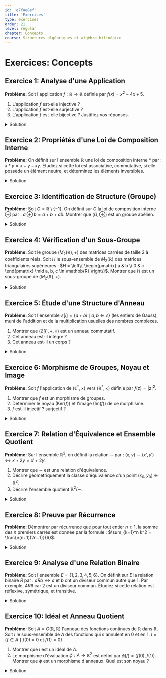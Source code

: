 ```yaml
---
id: 'e7fae8ef'
title: 'Exercices'
type: exercises
order: 21
level: regular
chapter: Concepts
course: Structures algébriques et algèbre bilinéaire
---
```


# Exercices: Concepts

## Exercice 1: Analyse d'une Application

**Problème:** Soit l'application $f: \mathbb{R} \to \mathbb{R}$ définie par $f(x) = x^2 - 4x + 5$.

1. L'application $f$ est-elle injective ?
2. L'application $f$ est-elle surjective ?
3. L'application $f$ est-elle bijective ?
   Justifiez vos réponses.

<details>
<summary>Solution</summary>

**Méthode:** Pour étudier l'injectivité, on cherche si deux antécédents distincts peuvent avoir la même image. Pour la surjectivité, on cherche si tout réel $y$ possède au moins un antécédent $x$ par $f$. La bijectivité découle des deux premières propriétés. Une bonne approche est d'étudier la fonction, par exemple en la mettant sous forme canonique.

**Étapes:**

1.  **Réécriture de la fonction :** On met le polynôme sous forme canonique pour mieux comprendre son comportement.
    $f(x) = (x^2 - 4x + 4) + 1 = (x-2)^2 + 1$.
    Le graphe de cette fonction est une parabole avec un sommet au point $(2, 1)$, ouverte vers le haut.

2.  **Étude de l'injectivité :** Une application est injective si $f(x_1) = f(x_2) \implies x_1 = x_2$.
    Cherchons deux nombres réels distincts qui ont la même image. Par exemple, à cause de la symétrie de la parabole autour de son axe $x=2$, on peut choisir des points équidistants de 2.
    Soit $x_1 = 1$ et $x_2 = 3$.
    $f(1) = (1-2)^2 + 1 = (-1)^2 + 1 = 2$.
    $f(3) = (3-2)^2 + 1 = 1^2 + 1 = 2$.
    On a $f(1) = f(3)$ mais $1 \neq 3$.
    Donc, l'application $f$ n'est **pas injective**.

3.  **Étude de la surjectivité :** Une application est surjective si pour tout $y \in \mathbb{R}$ (ensemble d'arrivée), il existe au moins un $x \in \mathbb{R}$ (ensemble de départ) tel que $f(x) = y$.
    D'après la forme canonique $f(x) = (x-2)^2 + 1$, on sait que $(x-2)^2 \ge 0$ pour tout $x \in \mathbb{R}$.
    Donc, $f(x) = (x-2)^2 + 1 \ge 1$.
    L'image de $f$ est l'ensemble $[1, +\infty)$.
    Choisissons un $y$ dans l'ensemble d'arrivée $\mathbb{R}$ qui n'est pas dans l'image, par exemple $y=0$.
    L'équation $f(x) = 0$ s'écrit $(x-2)^2 + 1 = 0$, soit $(x-2)^2 = -1$. Cette équation n'a pas de solution dans $\mathbb{R}$.
    Donc, l'élément $0 \in \mathbb{R}$ n'a pas d'antécédent. L'application $f$ n'est **pas surjective**.

4.  **Étude de la bijectivité :** Une application est bijective si elle est à la fois injective et surjective.
    Puisque $f$ n'est ni injective ni surjective, elle n'est **pas bijective**.

**Réponse:**

1.  Non, $f$ n'est pas injective.
2.  Non, $f$ n'est pas surjective.
3.  Non, $f$ n'est pas bijective.

</details>

## Exercice 2: Propriétés d'une Loi de Composition Interne

**Problème:** On définit sur l'ensemble $\mathbb{R}$ une loi de composition interne $*$ par :
$x * y = x + y - xy$.
Étudiez si cette loi est associative, commutative, si elle possède un élément neutre, et déterminez les éléments inversibles.

<details>
<summary>Solution</summary>

**Méthode:** On applique les définitions des propriétés une par une. Pour l'associativité, on calcule $(x*y)*z$ et $x*(y*z)$ séparément. Pour la commutativité, on compare $x*y$ et $y*x$. Pour l'élément neutre $e$, on résout l'équation $x*e = x$. Enfin, pour l'inverse $y$ d'un élément $x$, on résout $x*y = e$.

**Étapes:**

1.  **Commutativité :** On vérifie si $x * y = y * x$.
    $x * y = x + y - xy$.
    $y * x = y + x - yx$.
    Puisque l'addition et la multiplication dans $\mathbb{R}$ sont commutatives, $x+y=y+x$ et $xy=yx$.
    Donc $x * y = y * x$. La loi $*$ est **commutative**.

2.  **Associativité :** On vérifie si $(x * y) * z = x * (y * z)$.
    Calculons le membre de gauche :
    $(x * y) * z = (x + y - xy) * z = (x + y - xy) + z - (x + y - xy)z = x + y + z - xy - xz - yz + xyz$.
    Calculons le membre de droite :
    $x * (y * z) = x * (y + z - yz) = x + (y + z - yz) - x(y + z - yz) = x + y + z - yz - xy - xz + xyz$.
    Les deux expressions sont égales. La loi $*$ est **associative**.

3.  **Élément neutre :** On cherche un élément $e \in \mathbb{R}$ tel que pour tout $x \in \mathbb{R}$, $x * e = x$.
    $x * e = x + e - xe = x$.
    $e - xe = 0$.
    $e(1 - x) = 0$.
    Cette équation doit être vraie pour **tout** $x \in \mathbb{R}$. Si $x \ne 1$, cela implique $e=0$. Vérifions si $e=0$ fonctionne aussi pour $x=1$ : $1*0 = 1+0-1(0)=1$.
    Donc, $e=0$ est l'élément neutre.

4.  **Éléments inversibles :** Soit $x \in \mathbb{R}$. On cherche un inverse $y \in \mathbb{R}$ tel que $x * y = e = 0$.
    $x * y = x + y - xy = 0$.
    $y(1 - x) = -x$.
    - Si $x \neq 1$, on peut diviser par $(1-x)$ : $y = \frac{-x}{1-x} = \frac{x}{x-1}$.
      Cet élément $y$ existe et est unique pour tout $x \neq 1$.
    - Si $x = 1$, l'équation devient $y(1 - 1) = -1$, soit $0 = -1$, ce qui est impossible. L'élément $1$ n'a pas d'inverse.

**Réponse:** La loi $*$ est **commutative** et **associative**. L'élément neutre est $\boldsymbol{e=0}$. Tous les éléments $x \in \mathbb{R}$ sont inversibles, **sauf $x=1$**. L'inverse de $x \ne 1$ est $\boldsymbol{y = \frac{x}{x-1}}$.

</details>

## Exercice 3: Identification de Structure (Groupe)

**Problème:** Soit $G = \mathbb{R} \setminus \{-1\}$. On définit sur $G$ la loi de composition interne $\oplus$ par :
$a \oplus b = a + b + ab$.
Montrer que $(G, \oplus)$ est un groupe abélien.

<details>
<summary>Solution</summary>

**Méthode:** Pour montrer que $(G, \oplus)$ est un groupe abélien, nous devons vérifier les cinq points suivants :

1. La loi $\oplus$ est bien une loi de composition interne sur $G$.
2. La loi $\oplus$ est associative.
3. Il existe un élément neutre dans $G$.
4. Chaque élément de $G$ a un inverse dans $G$.
5. La loi $\oplus$ est commutative.

**Étapes:**

1.  **Loi de composition interne :** Nous devons montrer que si $a, b \in G$, alors $a \oplus b \in G$.
    $a, b \in G$ signifie $a \neq -1$ et $b \neq -1$.
    $a \oplus b = a + b + ab$.
    Supposons par l'absurde que $a \oplus b = -1$.
    $a + b + ab = -1 \implies a + b + ab + 1 = 0 \implies a(1+b) + (1+b) = 0 \implies (a+1)(b+1) = 0$.
    Ceci implique $a+1=0$ ou $b+1=0$, soit $a=-1$ ou $b=-1$. Ceci contredit nos hypothèses sur $a$ et $b$.
    Donc, si $a, b \in G$, alors $a \oplus b \neq -1$, ce qui signifie que $a \oplus b \in G$. La loi est bien interne.

2.  **Associativité :** Vérifions si $(a \oplus b) \oplus c = a \oplus (b \oplus c)$.
    $(a \oplus b) \oplus c = (a+b+ab) \oplus c = (a+b+ab) + c + (a+b+ab)c = a+b+c+ab+ac+bc+abc$.
    $a \oplus (b \oplus c) = a \oplus (b+c+bc) = a + (b+c+bc) + a(b+c+bc) = a+b+c+bc+ab+ac+abc$.
    Les deux expressions sont égales, la loi est associative.

3.  **Élément neutre :** Cherchons $e \in G$ tel que $a \oplus e = a$ pour tout $a \in G$.
    $a + e + ae = a \implies e + ae = 0 \implies e(1+a) = 0$.
    Puisque $a \in G$, $a \neq -1$, donc $1+a \neq 0$. On peut diviser par $(1+a)$ pour obtenir $e=0$.
    Vérifions que $0 \in G$ (oui, car $0 \neq -1$) et que c'est bien l'élément neutre :
    $a \oplus 0 = a + 0 + a(0) = a$.
    $0 \oplus a = 0 + a + 0(a) = a$.
    L'élément neutre est $e=0$.

4.  **Inverse :** Pour un $a \in G$, cherchons $b \in G$ tel que $a \oplus b = 0$.
    $a + b + ab = 0 \implies b(1+a) = -a$.
    Puisque $a \neq -1$, $1+a \neq 0$, donc on peut trouver $b = \frac{-a}{1+a}$.
    Il faut vérifier que cet inverse $b$ est bien dans $G$, c'est-à-dire que $b \neq -1$.
    Si $b = -1$, alors $\frac{-a}{1+a} = -1 \implies -a = -(1+a) \implies -a = -1 - a \implies 0 = -1$, ce qui est impossible.
    Donc $b \neq -1$, et $b \in G$. Chaque élément $a \in G$ a un inverse $\frac{-a}{1+a}$.

5.  **Commutativité :** Vérifions si $a \oplus b = b \oplus a$.
    $a \oplus b = a + b + ab$.
    $b \oplus a = b + a + ba$.
    Puisque l'addition et la multiplication dans $\mathbb{R}$ sont commutatives, les deux expressions sont égales. La loi est commutative.

**Réponse:** Puisque les cinq axiomes sont vérifiés, $(G, \oplus)$ est un **groupe abélien**.

</details>

## Exercice 4: Vérification d'un Sous-Groupe

**Problème:** Soit le groupe $(M_2(\mathbb{R}), +)$ des matrices carrées de taille 2 à coefficients réels. Soit $H$ le sous-ensemble de $M_2(\mathbb{R})$ des matrices triangulaires supérieures :
$H = \left\{ \begin{pmatrix} a & b \\ 0 & c \end{pmatrix} \mid a, b, c \in \mathbb{R} \right\}$.
Montrer que $H$ est un sous-groupe de $(M_2(\mathbb{R}), +)$.

<details>
<summary>Solution</summary>

**Méthode:** Pour montrer que $H$ est un sous-groupe, on peut utiliser la caractérisation compacte : $H$ est un sous-groupe si et seulement si $H$ est non vide et pour tous $X, Y \in H$, $X - Y \in H$. (On utilise $X - Y$ car la loi de groupe est l'addition, et l'inverse de $Y$ est $-Y$).

**Étapes:**

1.  **Vérifier que H est non vide :**
    L'élément neutre du groupe $(M_2(\mathbb{R}), +)$ est la matrice nulle $O = \begin{pmatrix} 0 & 0 \\ 0 & 0 \end{pmatrix}$.
    Cette matrice est bien de la forme $\begin{pmatrix} a & b \\ 0 & c \end{pmatrix}$ avec $a=b=c=0$.
    Donc $O \in H$, et $H$ n'est pas vide.

2.  **Vérifier la stabilité par $X - Y$ :**
    Soient $X$ et $Y$ deux matrices quelconques dans $H$. Elles peuvent s'écrire :
    $X = \begin{pmatrix} a_1 & b_1 \\ 0 & c_1 \end{pmatrix}$ et $Y = \begin{pmatrix} a_2 & b_2 \\ 0 & c_2 \end{pmatrix}$, avec $a_1, b_1, c_1, a_2, b_2, c_2 \in \mathbb{R}$.
    Calculons la matrice $X - Y$ :
    $X - Y = \begin{pmatrix} a_1 & b_1 \\ 0 & c_1 \end{pmatrix} - \begin{pmatrix} a_2 & b_2 \\ 0 & c_2 \end{pmatrix} = \begin{pmatrix} a_1 - a_2 & b_1 - b_2 \\ 0 - 0 & c_1 - c_2 \end{pmatrix} = \begin{pmatrix} a_1 - a_2 & b_1 - b_2 \\ 0 & c_1 - c_2 \end{pmatrix}$.
    La matrice résultante a bien un $0$ en position (2,1). Elle est de la forme $\begin{pmatrix} a' & b' \\ 0 & c' \end{pmatrix}$ avec $a' = a_1 - a_2$, $b' = b_1 - b_2$ et $c' = c_1 - c_2$, qui sont des réels.
    Donc $X - Y \in H$.

3.  **Conclusion :**
    Puisque $H$ est un sous-ensemble non vide de $M_2(\mathbb{R})$ et qu'il est stable par soustraction, $H$ est un sous-groupe de $(M_2(\mathbb{R}), +)$.

**Réponse:** $\boldsymbol{H}$ est bien un sous-groupe de $\boldsymbol{(M_2(\mathbb{R}), +)}$.

</details>

## Exercice 5: Étude d'une Structure d'Anneau

**Problème:** Soit l'ensemble $\mathbb{Z}[i] = \{a + bi \mid a, b \in \mathbb{Z}\}$ (les entiers de Gauss), muni de l'addition et de la multiplication usuelles des nombres complexes.

1. Montrer que $(\mathbb{Z}[i], +, \times)$ est un anneau commutatif.
2. Cet anneau est-il intègre ?
3. Cet anneau est-il un corps ?

<details>
<summary>Solution</summary>

**Méthode:**

1. Pour montrer que c'est un anneau, on vérifie que $(\mathbb{Z}[i], +)$ est un groupe abélien, que $(\mathbb{Z}[i], \times)$ est un monoïde, et que la multiplication est distributive sur l'addition.
2. Pour l'intégrité, on vérifie qu'il n'y a pas de diviseur de zéro.
3. Pour savoir si c'est un corps, on cherche si tout élément non nul a un inverse multiplicatif _dans_ $\mathbb{Z}[i]$.

**Étapes:**

1.  **Structure d'anneau commutatif :**

    - **$(\mathbb{Z}[i], +)$ est un groupe abélien :**
      - Soient $z_1 = a_1 + b_1 i$ and $z_2 = a_2 + b_2 i$. Leur somme est $z_1 + z_2 = (a_1+a_2) + (b_1+b_2)i$. Comme $a_1+a_2 \in \mathbb{Z}$ et $b_1+b_2 \in \mathbb{Z}$, la somme reste dans $\mathbb{Z}[i]$.
      - L'addition est associative et commutative (héritée de $\mathbb{C}$).
      - L'élément neutre est $0 = 0+0i$, qui est dans $\mathbb{Z}[i]$.
      - L'opposé de $a+bi$ est $-a-bi = (-a)+(-b)i$, qui est dans $\mathbb{Z}[i]$ car $-a, -b \in \mathbb{Z}$.
    - **$(\mathbb{Z}[i], \times)$ est un monoïde commutatif :**
      - Soient $z_1 = a_1 + b_1 i$ et $z_2 = a_2 + b_2 i$. Leur produit est $z_1 z_2 = (a_1a_2 - b_1b_2) + (a_1b_2 + a_2b_1)i$. Les parties réelle et imaginaire sont des entiers, donc le produit est dans $\mathbb{Z}[i]$.
      - La multiplication est associative et commutative (héritée de $\mathbb{C}$).
      - L'élément neutre est $1 = 1+0i$, qui est dans $\mathbb{Z}[i]$.
    - **Distributivité :** La distributivité de $\times$ sur $+$ est héritée de $\mathbb{C}$.
    - **Conclusion :** $(\mathbb{Z}[i], +, \times)$ est bien un anneau commutatif.

2.  **Intégrité :** Un anneau $A$ est intègre si $z_1 z_2 = 0 \implies z_1=0$ ou $z_2=0$.
    $\mathbb{Z}[i]$ est un sous-anneau de $\mathbb{C}$, qui est un corps. Un corps est toujours un anneau intègre. Donc, si $z_1, z_2 \in \mathbb{Z}[i]$ et $z_1 z_2 = 0$, cette équation est aussi vraie dans $\mathbb{C}$, ce qui implique $z_1=0$ ou $z_2=0$.
    L'anneau $\mathbb{Z}[i]$ est **intègre**.

3.  **Corps :** Pour être un corps, tout élément non nul doit être inversible. Soit $z = a+bi \in \mathbb{Z}[i]$ non nul. Son inverse dans $\mathbb{C}$ est $z^{-1} = \frac{1}{a+bi} = \frac{a-bi}{a^2+b^2} = \frac{a}{a^2+b^2} - \frac{b}{a^2+b^2}i$.
    Pour que $z^{-1}$ soit dans $\mathbb{Z}[i]$, il faut que $\frac{a}{a^2+b^2}$ et $\frac{-b}{a^2+b^2}$ soient des entiers.
    Prenons par exemple $z=2 = 2+0i \in \mathbb{Z}[i]$. Son inverse est $1/2 = 0.5 + 0i$. Ce n'est pas un élément de $\mathbb{Z}[i]$.
    Un autre exemple: $z=1+i$. $z^{-1} = \frac{1}{1+i} = \frac{1-i}{2} = \frac{1}{2} - \frac{1}{2}i$, qui n'est pas dans $\mathbb{Z}[i]$.
    Puisque tous les éléments non nuls ne sont pas inversibles, $\mathbb{Z}[i]$ n'est **pas un corps**.

**Réponse:**

1. Oui, $\mathbb{Z}[i]$ est un **anneau commutatif**.
2. Oui, $\mathbb{Z}[i]$ est un **anneau intègre**.
3. Non, $\mathbb{Z}[i]$ n'est **pas un corps**.

</details>

## Exercice 6: Morphisme de Groupes, Noyau et Image

**Problème:** Soit $f$ l'application de $(\mathbb{C}^*, \times)$ vers $(\mathbb{R}^*, \times)$ définie par $f(z) = |z|^2$.

1. Montrer que $f$ est un morphisme de groupes.
2. Déterminer le noyau ($\text{Ker}(f)$) et l'image ($\text{Im}(f)$) de ce morphisme.
3. $f$ est-il injectif ? surjectif ?

<details>
<summary>Solution</summary>

**Méthode:**

1. Pour prouver que $f$ est un morphisme, on doit vérifier que $f(z_1 \times z_2) = f(z_1) \times f(z_2)$.
2. Le noyau est l'ensemble des $z \in \mathbb{C}^*$ tels que $f(z)$ est l'élément neutre de l'ensemble d'arrivée, i.e., $f(z)=1$. L'image est l'ensemble des valeurs prises par $f(z)$ dans $\mathbb{R}^*$.
3. L'injectivité est liée au noyau, la surjectivité à l'image.

**Étapes:**

1.  **Vérification du morphisme :**
    Soient $z_1, z_2 \in \mathbb{C}^*$.
    $f(z_1 \times z_2) = |z_1 z_2|^2$.
    On sait que le module d'un produit est le produit des modules : $|z_1 z_2| = |z_1| |z_2|$.
    Donc, $|z_1 z_2|^2 = (|z_1| |z_2|)^2 = |z_1|^2 |z_2|^2$.
    Par définition, $f(z_1) = |z_1|^2$ et $f(z_2) = |z_2|^2$.
    Ainsi, $f(z_1 \times z_2) = f(z_1) \times f(z_2)$.
    L'application $f$ est bien un morphisme de groupes.

2.  **Détermination du noyau et de l'image :**

    - **Noyau :** On cherche les $z \in \mathbb{C}^*$ tels que $f(z) = 1$.
      $f(z) = |z|^2 = 1$.
      Puisque $|z|$ est un réel positif, cela équivaut à $|z|=1$.
      Le noyau de $f$ est l'ensemble des nombres complexes de module 1. C'est le cercle unité dans le plan complexe, noté $S^1$ ou $U$.
      $\text{Ker}(f) = \{ z \in \mathbb{C}^* \mid |z|=1 \}$.

    - **Image :** L'image de $f$ est l'ensemble de tous les $f(z)$ pour $z \in \mathbb{C}^*$.
      $f(z) = |z|^2$.
      Comme $z \in \mathbb{C}^*$, on a $z \neq 0$, donc $|z| > 0$. Par conséquent, $|z|^2 > 0$.
      L'image est un sous-ensemble des réels strictement positifs, $\mathbb{R}^*_+$.
      Soit $y \in \mathbb{R}^*_+$. Peut-on trouver $z \in \mathbb{C}^*$ tel que $f(z) = y$ ?
      On cherche $z$ tel que $|z|^2 = y$. Il suffit de prendre $z = \sqrt{y}$ (qui est un réel non nul).
      On a $|z| = |\sqrt{y}| = \sqrt{y}$, donc $|z|^2 = y$.
      Donc, tout réel strictement positif est atteint.
      $\text{Im}(f) = \mathbb{R}^*_+ = (0, +\infty)$.

3.  **Injectivité et surjectivité :**

    - **Injectivité :** Un morphisme est injectif si et seulement si son noyau est réduit à l'élément neutre. L'élément neutre de $(\mathbb{C}^*, \times)$ est $1$.
      Ici, $\text{Ker}(f) = \{ z \in \mathbb{C}^* \mid |z|=1 \}$. Ce noyau contient une infinité d'éléments (par exemple $i$, $-1$, etc.), et n'est pas réduit à $\{1\}$.
      Donc, $f$ n'est **pas injectif**.

    - **Surjectivité :** Un morphisme est surjectif si et seulement si son image est égale à l'ensemble d'arrivée.
      L'ensemble d'arrivée est $\mathbb{R}^* = \mathbb{R} \setminus \{0\}$.
      L'image est $\text{Im}(f) = \mathbb{R}^*_+$.
      Puisque $\mathbb{R}^*_+ \neq \mathbb{R}^*$ (les nombres négatifs ne sont pas atteints), $f$ n'est **pas surjectif**.

**Réponse:**

1. $f$ est un **morphisme de groupes**.
2. $\text{Ker}(f) = \{ z \in \mathbb{C}^* \mid |z|=1 \}$ (le cercle unité). $\text{Im}(f) = \mathbb{R}^*_+$ (les réels strictement positifs).
3. $f$ n'est **ni injectif, ni surjectif**.

</details>

## Exercice 7: Relation d'Équivalence et Ensemble Quotient

**Problème:** Sur l'ensemble $\mathbb{R}^2$, on définit la relation $\sim$ par :
$(x, y) \sim (x', y') \iff x + 2y = x' + 2y'$.

1. Montrer que $\sim$ est une relation d'équivalence.
2. Décrire géométriquement la classe d'équivalence d'un point $(x_0, y_0) \in \mathbb{R}^2$.
3. Décrire l'ensemble quotient $\mathbb{R}^2/\sim$.

<details>
<summary>Solution</summary>

**Méthode:**

1. Pour montrer que $\sim$ est une relation d'équivalence, il faut vérifier qu'elle est réflexive, symétrique et transitive.
2. La classe d'équivalence de $(x_0, y_0)$ est l'ensemble de tous les points $(x,y)$ tels que $(x,y) \sim (x_0, y_0)$. On analyse l'équation obtenue.
3. L'ensemble quotient est l'ensemble de toutes ces classes. On cherche un moyen simple de représenter chaque classe de manière unique.

**Étapes:**

1.  **Vérification de la relation d'équivalence :**

    - **Réflexivité :** Pour tout $(x, y) \in \mathbb{R}^2$, on a $x+2y = x+2y$. Donc $(x, y) \sim (x, y)$. La relation est réflexive.
    - **Symétrie :** Soient $(x, y), (x', y') \in \mathbb{R}^2$ tels que $(x, y) \sim (x', y')$. Cela signifie $x+2y = x'+2y'$. Par symétrie de l'égalité dans $\mathbb{R}$, on a $x'+2y' = x+2y$. Ceci est la définition de $(x', y') \sim (x, y)$. La relation est symétrique.
    - **Transitivité :** Soient $(x, y), (x', y'), (x'', y'') \in \mathbb{R}^2$ tels que $(x, y) \sim (x', y')$ et $(x', y') \sim (x'', y'')$.
      On a $x+2y = x'+2y'$ et $x'+2y' = x''+2y''$.
      Par transitivité de l'égalité dans $\mathbb{R}$, on en déduit que $x+2y = x''+2y''$.
      Ceci signifie que $(x, y) \sim (x'', y'')$. La relation est transitive.
      Puisqu'elle est réflexive, symétrique et transitive, $\sim$ est une **relation d'équivalence**.

2.  **Description géométrique d'une classe d'équivalence :**
    La classe d'équivalence d'un point $(x_0, y_0)$, notée $\text{cl}((x_0, y_0))$, est l'ensemble des points $(x, y)$ tels que $(x, y) \sim (x_0, y_0)$.
    L'équation est $x+2y = x_0+2y_0$.
    Posons $c = x_0+2y_0$. La constante $c$ est un nombre réel qui caractérise la classe.
    L'équation de la classe est donc $x+2y=c$, ou encore $y = -\frac{1}{2}x + \frac{c}{2}$.
    C'est l'équation d'une **droite dans le plan**, de pente $-1/2$ et d'ordonnée à l'origine $c/2$.
    Géométriquement, les classes d'équivalence sont une famille de droites parallèles.

3.  **Description de l'ensemble quotient :**
    L'ensemble quotient $\mathbb{R}^2/\sim$ est l'ensemble de toutes ces droites parallèles.
    Chaque classe est entièrement déterminée par la valeur de la constante $c = x+2y$. Pour chaque nombre réel $c$, il existe une et une seule classe d'équivalence (la droite $x+2y=c$).
    On peut donc identifier chaque classe d'équivalence avec le nombre réel $c$ qui la définit.
    L'application $\phi: \mathbb{R}^2/\sim \to \mathbb{R}$ qui à une classe $\text{cl}((x,y))$ associe le réel $x+2y$ est une bijection.
    L'ensemble quotient $\mathbb{R}^2/\sim$ est donc en bijection avec $\mathbb{R}$.

**Réponse:**

1. $\sim$ est une **relation d'équivalence**.
2. La classe d'équivalence de $(x_0, y_0)$ est la **droite d'équation $x+2y = c$**, où $c = x_0+2y_0$.
3. L'ensemble quotient $\mathbb{R}^2/\sim$ est l'ensemble de toutes les droites de pente $-1/2$. Il est en bijection avec $\mathbb{R}$.

</details>

## Exercice 8: Preuve par Récurrence

**Problème:** Démontrer par récurrence que pour tout entier $n \ge 1$, la somme des $n$ premiers carrés est donnée par la formule :
$\sum_{k=1}^n k^2 = \frac{n(n+1)(2n+1)}{6}$.

<details>
<summary>Solution</summary>

**Méthode:** On applique le principe de récurrence simple.

1.  **Initialisation :** On vérifie que la formule est vraie pour le premier terme, ici $n=1$.
2.  **Hérédité :** On suppose que la formule est vraie pour un entier $n \ge 1$ (hypothèse de récurrence) et on montre qu'elle est alors vraie pour l'entier suivant, $n+1$.

**Étapes:**

1.  **Initialisation :** Pour $n=1$.

    - Membre de gauche : $\sum_{k=1}^1 k^2 = 1^2 = 1$.
    - Membre de droite : $\frac{1(1+1)(2(1)+1)}{6} = \frac{1 \times 2 \times 3}{6} = \frac{6}{6} = 1$.
      Les deux membres sont égaux. La propriété est vraie pour $n=1$.

2.  **Hérédité :** Soit $n \ge 1$ un entier. Supposons que la propriété est vraie au rang $n$, c'est-à-dire :
    $\sum_{k=1}^n k^2 = \frac{n(n+1)(2n+1)}{6}$ (Hypothèse de Récurrence - HR).
    Montrons que la propriété est vraie au rang $n+1$, c'est-à-dire :
    $\sum_{k=1}^{n+1} k^2 = \frac{(n+1)((n+1)+1)(2(n+1)+1)}{6} = \frac{(n+1)(n+2)(2n+3)}{6}$.

    Partons du membre de gauche de l'égalité à prouver :
    $\sum_{k=1}^{n+1} k^2 = (\sum_{k=1}^n k^2) + (n+1)^2$.
    On utilise l'hypothèse de récurrence pour remplacer la somme :
    $= \frac{n(n+1)(2n+1)}{6} + (n+1)^2$.
    Mettons $(n+1)$ en facteur commun :
    $= (n+1) \left[ \frac{n(2n+1)}{6} + (n+1) \right]$.
    Mettons tout sur le même dénominateur dans le crochet :
    $= (n+1) \left[ \frac{n(2n+1) + 6(n+1)}{6} \right]$.
    Développons le numérateur dans le crochet :
    $= (n+1) \left[ \frac{2n^2 + n + 6n + 6}{6} \right] = (n+1) \left[ \frac{2n^2 + 7n + 6}{6} \right]$.
    Maintenant, factorisons le polynôme du second degré $2n^2 + 7n + 6$. Ses racines sont $n = \frac{-7 \pm \sqrt{49 - 4(2)(6)}}{4} = \frac{-7 \pm \sqrt{1}}{4}$, donc $n_1 = -2$ et $n_2 = -3/2$.
    La factorisation est $2(n - (-2))(n - (-3/2)) = 2(n+2)(n+3/2) = (n+2)(2n+3)$.
    On remplace cette factorisation dans notre expression :
    $= (n+1) \frac{(n+2)(2n+3)}{6} = \frac{(n+1)(n+2)(2n+3)}{6}$.
    Ceci est exactement le membre de droite de la formule au rang $n+1$. L'hérédité est prouvée.

3.  **Conclusion :** Par le principe de récurrence, la formule est vraie pour tout entier $n \ge 1$.

**Réponse:** La formule $\boldsymbol{\sum_{k=1}^n k^2 = \frac{n(n+1)(2n+1)}{6}}$ est démontrée par récurrence pour tout $\boldsymbol{n \ge 1}$.

</details>

## Exercice 9: Analyse d'une Relation Binaire

**Problème:** Soit l'ensemble $E = \{1, 2, 3, 4, 5, 6\}$. On définit sur $E$ la relation binaire $R$ par :
$a R b \iff a \text{ et } b \text{ ont un diviseur commun autre que 1}$.
Par exemple, $4R6$ car 2 est un diviseur commun.
Étudiez si cette relation est réflexive, symétrique, et transitive.

<details>
<summary>Solution</summary>

**Méthode:** On teste chaque propriété en utilisant la définition et en cherchant des exemples ou contre-exemples dans l'ensemble $E$.

**Étapes:**

1.  **Réflexivité :** La relation est réflexive si pour tout $a \in E$, on a $a R a$.
    $a R a \iff a \text{ et } a \text{ ont un diviseur commun autre que 1}$.

    - Si $a$ est un nombre composé ou premier supérieur à 1, $a$ est lui-même un diviseur commun de $a$ et $a$. Par exemple, pour $a=4$, $4$ est un diviseur commun de $4$ et $4$. Pour $a=5$, $5$ est un diviseur commun.
    - Cependant, pour $a=1$, le seul diviseur de 1 est 1. Il n'y a donc pas de diviseur commun autre que 1 pour $1$ et $1$.
      Donc $1 \not R 1$.
      La relation n'est **pas réflexive**.

2.  **Symétrie :** La relation est symétrique si $a R b \implies b R a$.
    Supposons $a R b$. Cela signifie que $a$ et $b$ ont un diviseur commun $d > 1$.
    Alors $b$ et $a$ ont aussi ce même diviseur commun $d > 1$.
    Cela signifie que $b R a$.
    La relation est **symétrique**.

3.  **Transitivité :** La relation est transitive si $(a R b \text{ et } b R c) \implies a R c$.
    Cherchons un contre-exemple.
    - Soit $a=2, b=6, c=3$.
      - $a R b$? (2 et 6) : Oui, car 2 est un diviseur commun.
      - $b R c$? (6 et 3) : Oui, car 3 est un diviseur commun.
      - $a R c$? (2 et 3) : Non, 2 et 3 sont premiers entre eux, leur seul diviseur commun est 1.
        On a trouvé un cas où $a R b$ et $b R c$ mais $a \not R c$.
        La relation n'est **pas transitive**.

**Réponse:**

- La relation R n'est **pas réflexive** (à cause de l'élément 1).
- La relation R est **symétrique**.
- La relation R n'est **pas transitive**.

</details>

## Exercice 10: Idéal et Anneau Quotient

**Problème:** Soit $A = C(\mathbb{R}, \mathbb{R})$ l'anneau des fonctions continues de $\mathbb{R}$ dans $\mathbb{R}$. Soit $I$ le sous-ensemble de $A$ des fonctions qui s'annulent en $0$ et en $1$.
$I = \{ f \in A \mid f(0) = 0 \text{ et } f(1) = 0 \}$.

1. Montrer que $I$ est un idéal de $A$.
2. Le morphisme d'évaluation $\phi: A \to \mathbb{R}^2$ est défini par $\phi(f) = (f(0), f(1))$. Montrer que $\phi$ est un morphisme d'anneaux. Quel est son noyau ?

<details>
<summary>Solution</summary>

**Méthode:**

1. Pour montrer que $I$ est un idéal, il faut vérifier que c'est un sous-groupe additif et qu'il absorbe la multiplication par n'importe quel élément de l'anneau.
2. Pour montrer que $\phi$ est un morphisme d'anneaux, il faut vérifier qu'il préserve l'addition, la multiplication, et l'élément neutre multiplicatif. Le noyau est l'ensemble des fonctions $f$ telles que $\phi(f)$ est le neutre de $\mathbb{R}^2$, c'est-à-dire $(0,0)$.

**Étapes:**

1.  **Vérification que I est un idéal :**

    - **Sous-groupe additif :**
      - La fonction nulle $f(x)=0$ pour tout $x$ est dans $I$ car $f(0)=0$ et $f(1)=0$.
      - Soient $f, g \in I$. Alors $f(0)=g(0)=0$ et $f(1)=g(1)=0$.
        Pour la somme $f+g$, on a $(f+g)(0) = f(0)+g(0) = 0+0 = 0$ et $(f+g)(1) = f(1)+g(1) = 0+0 = 0$. Donc $f+g \in I$.
      - Pour l'opposé $-f$, on a $(-f)(0) = -f(0) = 0$ et $(-f)(1) = -f(1) = 0$. Donc $-f \in I$.
        Ainsi, $(I,+)$ est un sous-groupe de $(A,+)$.
    - **Absorption :**
      Soit $f \in I$ (donc $f(0)=0, f(1)=0$) et soit $g \in A$ une fonction continue quelconque.
      Considérons le produit $g \cdot f$.
      $(g \cdot f)(0) = g(0) \cdot f(0) = g(0) \cdot 0 = 0$.
      $(g \cdot f)(1) = g(1) \cdot f(1) = g(1) \cdot 0 = 0$.
      Donc $g \cdot f \in I$.
      $I$ est bien un **idéal** de $A$.

2.  **Morphisme d'anneaux et noyau :**
    L'ensemble d'arrivée $\mathbb{R}^2$ est muni d'une structure d'anneau produit avec les opérations composante par composante. $(x,y) + (x',y') = (x+x', y+y')$ et $(x,y) \times (x',y') = (xx', yy')$. Le neutre additif est $(0,0)$ et le neutre multiplicatif est $(1,1)$.
    - **Addition :** $\phi(f+g) = ((f+g)(0), (f+g)(1)) = (f(0)+g(0), f(1)+g(1)) = (f(0), f(1)) + (g(0), g(1)) = \phi(f) + \phi(g)$.
    - **Multiplication :** $\phi(f \cdot g) = ((f \cdot g)(0), (f \cdot g)(1)) = (f(0)g(0), f(1)g(1)) = (f(0), f(1)) \times (g(0), g(1)) = \phi(f) \times \phi(g)$.
    - **Élément neutre multiplicatif :** L'élément neutre de $A$ est la fonction constante $1_A(x)=1$.
      $\phi(1_A) = (1_A(0), 1_A(1)) = (1, 1)$, qui est bien le neutre multiplicatif de $\mathbb{R}^2$.
      $\phi$ est donc un **morphisme d'anneaux**.
    - **Noyau :** Le noyau de $\phi$ est l'ensemble des $f \in A$ telles que $\phi(f) = (0,0)$.
      $\phi(f) = (f(0), f(1)) = (0,0)$ si et seulement si $f(0)=0$ et $f(1)=0$.
      C'est exactement la définition de l'idéal $I$.
      Donc, $\text{Ker}(\phi) = I$.

**Réponse:**

1. $I$ est un **idéal** de l'anneau $A=C(\mathbb{R}, \mathbb{R})$.
2. $\phi$ est un **morphisme d'anneaux** et son noyau est $\text{Ker}(\phi) = I$.

</details>
